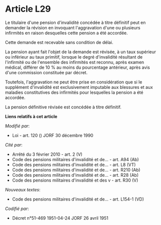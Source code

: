 # Article L29

Le titulaire d'une pension d'invalidité concédée à titre définitif peut en demander la révision en invoquant l'aggravation
d'une ou plusieurs infirmités en raison desquelles cette pension a été accordée.

Cette demande est recevable sans condition de délai.

La pension ayant fait l'objet de la demande est révisée, à un taux supérieur ou inférieur au taux primitif, lorsque le degré
d'invalidité résultant de l'infirmité ou de l'ensemble des infirmités est reconnu, après examen médical, différer de 10 % au
moins du pourcentage antérieur, après avis d'une commission constituée par décret.

Toutefois, l'aggravation ne peut être prise en considération que si le supplément d'invalidité est exclusivement imputable
aux blessures et aux maladies constitutives des infirmités pour lesquelles la pension a été accordée.

La pension définitive révisée est concédée à titre définitif.

**Liens relatifs à cet article**

_Modifié par_:

  - Loi - art. 120 () JORF 30 décembre 1990

_Cité par_:

  - Arrêté du 3 février 2010 - art. 2 (V)
  - Code des pensions militaires d'invalidité et de... - art. A94 (Ab)
  - Code des pensions militaires d'invalidité et de... - art. L8 (VT)
  - Code des pensions militaires d'invalidité et de... - art. R210 (Ab)
  - Code des pensions militaires d'invalidité et de... - art. R28 (Ab)
  - Code des pensions militaires d'invalidité et des v - art. R30 (V)

_Nouveaux textes_:

  - Code des pensions militaires d'invalidité et de... - art. L154-1 (VD)

_Codifié par_:

  - Décret n°51-469 1951-04-24 JORF 26 avril 1951
